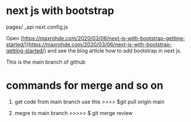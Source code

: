 # next js with bootstrap

pages/ _api
next.config.js


Open [https://maxrohde.com/2020/03/06/next-js-with-bootstrap-getting-started/](https://maxrohde.com/2020/03/06/next-js-with-bootstrap-getting-started/)  and see the blog article how to add bootstrap in next js.

This is the main branch of github 

# commands for merge and so on

1. get code from main branch use this >>>>  $git pull origin main


2. megre to main branch >>>>> $ git merge review 

